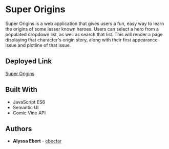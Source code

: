 # Super Origins

Super Origins is a web application that gives users a fun, easy way to learn the origins of some lesser known heroes. Users can select a hero from a populated dropdown list, as well as search that list. This will render a page displaying that character's origin story, along with their first appearance issue and plotline of that issue.

## Deployed Link
[Super Origins](https://super-origins.firebaseapp.com/)

## Built With

* JavaScript ES6
* Semantic UI
* Comic Vine API

## Authors

* **Alyssa Ebert** - [ebectar](https://github.com/ebectar)
